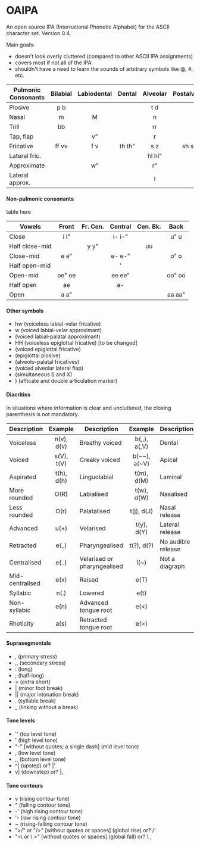 # OAIPA
An open source IPA (International Phonetic Alphabet) for the ASCII character set.
Version 0.4.

Main goals:
- doesn't look overly cluttered (compared to other ASCII IPA assignments)
- covers most if not all of the IPA
- shouldn't have a need to learn the sounds of arbitrary symbols like @, #, etc.

Pulmonic Consonants | Bilabial | Labiodental | Dental | Alveolar | Postalveolar | Retroflex | Palatal | Velar | Uvular | Pharyngeal | Glottal
---             | :---: | :---: |  :---:  |  :---:  |  :---:  | :---: | :---: | :---: | :---: | :---: | :---:
Plosive         | p  b  |       |         | t   d   |         | T  D  | c  gj | k  g  | q  G  |       | ?
Nasal           |    m  |    M  |         |     n   |         |    nn |    nj |    ng |    N  |       |
Trill           |    bb |       |         |     rr  |         |       |       |       |    rX |       |
Tap, flap       |       |    v" |         |     r   |         |    RL |       |       |       |       |
Fricative       | ff vv | f  v  | th  th" | s   z   | sh  sh" | S" Z" | SJ ZJ | x  x" | X  X" | h- ?? | h  H
Lateral fric.   |       |       |         | hl  hl" |         |       |       |       |       |       |
Approximate     |       |    w" |         |     r"  |         |    R" |    j  |    W" |       |       |
Lateral approx. |       |       |         |     l   |         |    ll |    J  |    L  |       |       |

#### Non-pulmonic consonants
table here

Vowels | Front | Fr. Cen. | Central | Cen. Bk. | Back
---            |  :---:  |  :---:  |  :---:  |  :---:  |  :---:
Close          | i   i"  |         | i-  i-" |         | u"  u
Half close-mid |         | y   y"  |         |     uu  |
Close-mid      | e   e"  |         | e-  e-" |         | o"  o
Half open-mid  |         |         |     '   |         |
Open-mid       | oe" oe  |         | ee  ee" |         | oo" oo
Half open      |     ae  |         |     a-  |         |
Open           | a   a"  |         |         |         | aa  aa"

#### Other symbols
- hw (voiceless labial-velar fricative)
- w (voiced labial-velar approximant)
- (voiced labial-palatal approximant)
- HH (voiceless epiglottal fricative) [to be changed]
- (voiced epiglottal fricative)
- (epiglottal plosive)
- (alveolo-palatal fricatives)
- (voiced alveolar lateral flap)
- (simultaneous S and X)
- ) (afficate and double articulation marker)

#### Diacritics
In situations where information is clear and uncluttered, the closing parenthesis is not mandatory.

Description | Example | Description | Example | Description | Example
--- | :---: | --- | :---: | --- | :---:
Voiceless       | n(v), d(v) | Breathy voiced              | b(,,), a(,V) | Dental             | t(d), d(D)
Voiced          | s(V), t(V) | Creaky voiced               | b(~~), a(~V) | Apical             | t(a), d(A)
Aspirated       | t(h), d(h) | Linguolabial                | t(m),  d(M)  | Laminal            | t(L), d(L)
More rounded    | O(R)       | Labialised                  | t(w),  d(W)  | Nasalised          | e~
Less rounded    | O(r)       | Palatalised                 | t(j),  d(J)  | Nasal release      | d(n), d(N)
Advanced        | u(+)       | Velarised                   | t(y),  d(Y)  | Lateral release    | d(l)
Retracted       | e(_)       | Pharyngealised              | t(?),  d(?)  | No audible release | d(-)
Centralised     | e(..)      | Velarised or pharyngealised | l(~)         | Not a diagraph     | t*H
Mid-centralised | e(x)       | Raised                      | e(T)         |                    |
Syllabic        | n(.)       | Lowered                     | e(t)         |                    |
Non-syllabic    | e(n)       | Advanced tongue root        | e(<)         |                    |
Rhoticity       | a(s)       | Retracted tongue root       | e(>)         |                    |

#### Suprasegmentals
- , (primary stress)
- ,, (secondary stress)
- : (long)
- ; (half-long)
- = (extra short)
- | (minor foot break)
- || (major intonation break)
- . (syllable break)
- _ (linking without a break)
#### Tone levels
- '' (top level tone)
- ' (high level tone)
- "-" [without quotes; a single dash] (mid level tone)
- , (low level tone)
- ,, (bottom level tone)
- ^| (upstep) or? |'
- v| (downstep) or? |,
#### Tone contours
- v (rising contour tone)
- ^ (falling contour tone)
- -' (high rising contour tone)
- '- (low rising contour tone)
- ~ (rising-falling contour tone)
- ">/" or "/>" [without quotes or spaces] (global rise) or? /'
- ">\ or \ >" [without quotes or spaces] (global fall) or? \ ,
